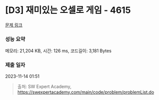 # [D3] 재미있는 오셀로 게임 - 4615 

[문제 링크](https://swexpertacademy.com/main/code/problem/problemDetail.do?contestProbId=AWQmA4uK8ygDFAXj) 

### 성능 요약

메모리: 21,204 KB, 시간: 126 ms, 코드길이: 3,181 Bytes

### 제출 일자

2023-11-14 01:51



> 출처: SW Expert Academy, https://swexpertacademy.com/main/code/problem/problemList.do